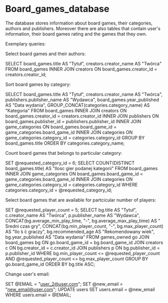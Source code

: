# Board_games_database

The database stores information about board games, their categories, authors and publishers. Moreover there are also tables that contain user's information, their board games rating and the games that they own. 

Exemplary queries:

Select board games and their authors:

SELECT
board_games.title AS "Tytuł",
creators.creator_name AS "Twórca"
FROM
board_games
INNER JOIN
creators
ON
board_games.creator_id = creators.creator_id;

Sort board games by category:

SELECT
board_games.title AS "Tytuł",
creators.creator_name AS "Twórca",
publishers.publisher_name AS "Wydawca",
board_games.year_published AS "Data wydania",
GROUP_CONCAT(categories.category_name) AS "Kategoria"
FROM
board_games
INNER JOIN
creators ON board_games.creator_id = creators.creator_id
INNER JOIN
publishers ON board_games.publisher_id = publishers.publisher_id
INNER JOIN
game_categories ON board_games.board_game_id =
game_categories.board_game_id
INNER JOIN
categories ON game_categories.category_id = categories.category_id
GROUP BY
board_games.title
ORDER BY
categories.category_name;

Count board games that belongs to particular category:

SET @requested_category_id = 6;
SELECT
COUNT(DISTINCT board_games.title) AS "Ilosc gier podanej kategorii"
FROM
board_games
INNER JOIN
game_categories ON board_games.board_game_id =
game_categories.board_game_id
INNER JOIN
categories ON game_categories.category_id = categories.category_id
WHERE
categories.category_id = @requested_category_id;

Select board games that are available for partcicular number of players:

SET @requested_player_count = 5;
SELECT
bg.title AS "Tytuł",
c.creator_name AS "Twórca",
p.publisher_name AS "Wydawca",
CONCAT(bg.average_min_play_time, "-", bg.average_max_play_time) AS " ́Sredni
czas gry",
CONCAT(bg.min_player_count, "-", bg.max_player_count) AS "Ilo ́s ́c graczy",
bg.recommended_age AS "Rekomendowany wiek",
bg.year_published AS "Data wydania"
FROM
games_owned go
JOIN
board_games bg ON go.board_game_id = bg.board_game_id
JOIN
creators c ON bg.creator_id = c.creator_id
JOIN
publishers p ON bg.publisher_id = p.publisher_id
WHERE
bg.min_player_count <= @requested_player_count
AND @requested_player_count <= bg.max_player_count
GROUP BY
go.board_game_id
ORDER BY bg.title ASC;

Change user's email:

SET @EMAIL = "user_2@user.com";
SET @new_email = "new_email@user.com";
UPDATE
users
SET
users.email = @new_email
WHERE
users.email = @EMAIL;


